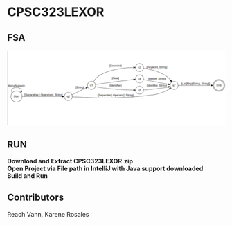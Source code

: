 # CPSC323LEXOR
## FSA 
![](https://github.com/reachv/CPSC323LEXOR/blob/main/2e9aec1d4b4d708f7092e757cd909272.png)
## RUN
**Download and Extract CPSC323LEXOR.zip**<br />
**Open Project via File path in IntelliJ with Java support downloaded** <br />
**Build and Run**
## Contributors
Reach Vann, Karene Rosales
